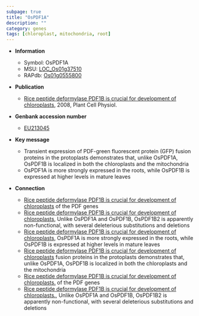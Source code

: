 ```yaml
---
subpage: true
title: "OsPDF1A"
description: ""
category: genes
tags: [chloroplast, mitochondria, root]
---
```


* **Information**  
    + Symbol: OsPDF1A  
    + MSU: [LOC_Os01g37510](http://rice.plantbiology.msu.edu/cgi-bin/ORF_infopage.cgi?orf=LOC_Os01g37510)  
    + RAPdb: [Os01g0555800](http://rapdb.dna.affrc.go.jp/viewer/gbrowse_details/irgsp1?name=Os01g0555800)  

* **Publication**  
    + [Rice peptide deformylase PDF1B is crucial for development of chloroplasts](http://www.ncbi.nlm.nih.gov/pubmed?term=Rice+peptide+deformylase+PDF1B+is+crucial+for+development+of+chloroplasts%5BTitle%5D), 2008, Plant Cell Physiol.

* **Genbank accession number**  
    + [EU213045](http://www.ncbi.nlm.nih.gov/nuccore/EU213045)

* **Key message**  
    + Transient expression of PDF-green fluorescent protein (GFP) fusion proteins in the protoplasts demonstrates that, unlike OsPDF1A, OsPDF1B is localized in both the chloroplasts and the mitochondria
    + OsPDF1A is more strongly expressed in the roots, while OsPDF1B is expressed at higher levels in mature leaves

* **Connection**  
    + [Rice peptide deformylase PDF1B is crucial for development of chloroplasts](OsPDF1A,+OsPDF1B+and+OsPDF1B2) of the PDF genes
    + [Rice peptide deformylase PDF1B is crucial for development of chloroplasts](http://www.ncbi.nlm.nih.gov/pubmed?term=Rice+peptide+deformylase+PDF1B+is+crucial+for+development+of+chloroplasts%5BTitle%5D), Unlike OsPDF1A and OsPDF1B, OsPDF1B2 is apparently non-functional, with several deleterious substitutions and deletions
    + [Rice peptide deformylase PDF1B is crucial for development of chloroplasts](http://www.ncbi.nlm.nih.gov/pubmed?term=Rice+peptide+deformylase+PDF1B+is+crucial+for+development+of+chloroplasts%5BTitle%5D), OsPDF1A is more strongly expressed in the roots, while OsPDF1B is expressed at higher levels in mature leaves
    + [Rice peptide deformylase PDF1B is crucial for development of chloroplasts](GFP) fusion proteins in the protoplasts demonstrates that, unlike OsPDF1A, OsPDF1B is localized in both the chloroplasts and the mitochondria
    + [Rice peptide deformylase PDF1B is crucial for development of chloroplasts.](OsPDF1A,+OsPDF1B+and+OsPDF1B2) of the PDF genes
    + [Rice peptide deformylase PDF1B is crucial for development of chloroplasts.](http://www.ncbi.nlm.nih.gov/pubmed?term=Rice+peptide+deformylase+PDF1B+is+crucial+for+development+of+chloroplasts.%5BTitle%5D), Unlike OsPDF1A and OsPDF1B, OsPDF1B2 is apparently non-functional, with several deleterious substitutions and deletions



